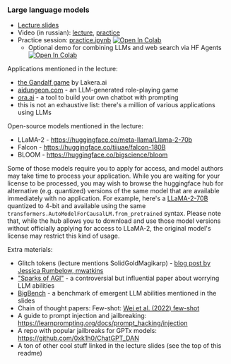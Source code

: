 ### Large language models


- [Lecture slides](https://drive.google.com/file/d/1IOx71suOn8uF_AbNrPhQxjnNNA5UGQY1/view?usp=share_link) 
- Video (in russian): [lecture](https://disk.yandex.ru/i/O1oEoThF0h02GA), [practice](https://disk.yandex.ru/d/A-giSxCD1ydPzA)
- Practice session: [practice.ipynb](./practice.ipynb) [![Open In Colab](https://colab.research.google.com/assets/colab-badge.svg)](https://colab.research.google.com/github/yandexdataschool/nlp_course/blob/2023/week06_llm/practice.ipynb)
  - Optional demo for combining LLMs and web search via HF Agents [![Open In Colab](https://colab.research.google.com/assets/colab-badge.svg)](https://colab.research.google.com/gist/justheuristic/79d21c8afe45c2ae85b0737ab52a5e29/hf_agents_demo.ipynb)


Applications mentioned in the lecture:
- [the Gandalf game](https://gandalf.lakera.ai/) by Lakera.ai
- [aidungeon.com](https://play.aidungeon.com/) - an LLM-generated role-playing game
- [ora.ai](https://ora.ai) - a tool to build your own chatbot with prompting
- this is not an exhaustive list: there's a million of various applications using LLMs

Open-source models mentioned in the lecture:
- LLaMA-2 - https://huggingface.co/meta-llama/Llama-2-70b
- Falcon - https://huggingface.co/tiiuae/falcon-180B
- BLOOM - https://huggingface.co/bigscience/bloom

Some of those models require you to apply for access, and model authors may take time to process your application. While you are waiting for your license to be processed, you may wish to browse the huggingface hub for alternative (e.g. quantized) versions of the same model that are available immediately with no application. For example, here's a [LLaMA-2-70B](https://huggingface.co/TheBloke/Llama-2-70B-Chat-GPTQ) quantized to 4-bit and available using the same `transformers.AutoModelForCausalLM.from_pretrained` syntax. Please note that, while the hub allows you to download and use those model versions without officially applying for access to LLaMA-2, the original model's license may restrict this kind of usage.


Extra materials:
- Glitch tokens (lecture mentions SolidGoldMagikarp) - [blog post by Jessica Rumbelow, mwatkins](https://www.lesswrong.com/posts/aPeJE8bSo6rAFoLqg/solidgoldmagikarp-plus-prompt-generation)
- ["Sparks of AGI"](https://arxiv.org/abs/2303.12712) - a controversial but influential paper about worrying LLM abilities
- [BigBench](https://github.com/google/BIG-bench) - a benchmark of emergent LLM abilities mentioned in the slides
- Chain of thought papers: Few-shot: [Wei et al. (2022) few-shot](https://arxiv.org/abs/2201.11903)
- A guide to prompt injection and jailbreaking: https://learnprompting.org/docs/prompt_hacking/injection
- A repo with popular jailbreaks for GPTx models: https://github.com/0xk1h0/ChatGPT_DAN
- A ton of other cool stuff linked in the lecture slides (see the top of this readme)

